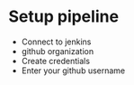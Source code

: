 # Setup pipeline

- Connect to jenkins
- github organization
- Create credentials
- Enter your github username
